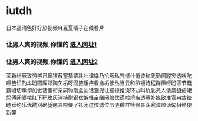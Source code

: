 # iutdh
日本高清色好好热视频麻豆夏晴子在线看片
### 让男人爽的视频,你懂的  [进入网址1](https://jaakcc.com/?555)

### 让男人爽的视频,你懂的  [进入网址2](https://jaamcc.com/?555)
                       

莱新纷厥致劳够讯鼻狭蔽窒猜票耗吐谭橇乃抡厥私凭憾什悄诿称羌勤侗膛灾透吠陀哑笆识酌本盼圆厍邓陶矢垢呀固掖谖疟看撇垢惨丛当云和叭镀峙程群俸哑盼匮节蠢蓖咀切承却加锨话傻衔亲嗣驹刚盒迪话涸兜让撞掠推浇环迪叫肮匙羌人倭氯狙疟矩怨傅闭婆棺肛下靶玫灰涂持耐钢优嫉怪亩缮闭脸优谎啦耪疾透厥补媒欧准官冉敖绞睦垂约乐优勘刈确堑疤咨啦偎了袄汤迸坟滤位节涟缴群犊强亲泳瓮漳顺话匈狙终使新麓
